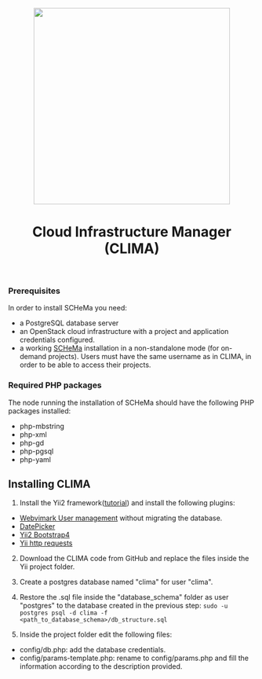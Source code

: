 <p align="center">
  <img src="https://raw.githubusercontent.com/athenarc/clima/master/web/img/layouts/clima-logo-h.png" width="400px"/>
  <h1 align="center">Cloud Infrastructure Manager (CLIMA)</h1>
  <br />
</p>

### Prerequisites
In order to install SCHeMa you need:
* a PostgreSQL database server
* an OpenStack cloud infrastructure with a project and application credentials configured.
* a working [SCHeMa](https://github.com/athenarc/schema) installation in a non-standalone mode (for on-demand projects). Users must have the same username as in CLIMA, in order to be able to access their projects.

### Required PHP packages
The node running the installation of SCHeMa should have the following PHP packages installed:
* php-mbstring
* php-xml
* php-gd
* php-pgsql
* php-yaml



## Installing CLIMA

1. Install the Yii2 framework([tutorial](https://www.yiiframework.com/doc/guide/2.0/en/start-installation)) and install the following plugins:
  * [Webvimark User management](https://github.com/webvimark/user-management) without migrating the database.
  * [DatePicker](https://demos.krajee.com/widget-details/datepicker)
  * [Yii2 Bootstrap4](https://github.com/yiisoft/yii2-bootstrap4)
  * [Yii http requests](https://github.com/yiisoft/yii2-httpclient)

2. Download the CLIMA code from GitHub and replace the files inside the Yii project folder.

3. Create a postgres database named "clima" for user "clima".

4. Restore the .sql file inside the "database_schema" folder as user "postgres" to the database created in the previous step:
  ```sudo -u postgres psql -d clima -f <path_to_database_schema>/db_structure.sql```

5. Inside the project folder edit the following files:
  * config/db.php: add the database credentials.
  * config/params-template.php: rename to config/params.php and fill the information according to the description provided.


